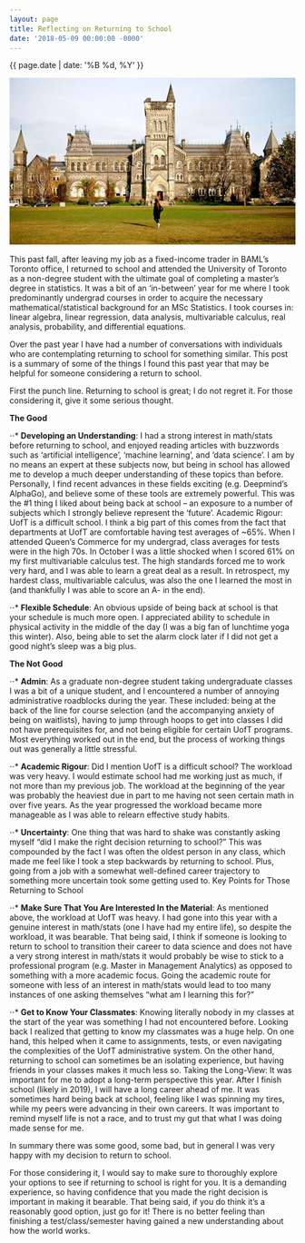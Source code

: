 ```yaml
---
layout: page
title: Reflecting on Returning to School
date: '2018-05-09 00:00:00 -0000'
---
```


{{ page.date | date: '%B %d, %Y' }}

<p style="text-align:center;"><img src="/assets/uoftcampus.jpg" alt="HTML5 Icon" width="550" height="294"></p>

This past fall, after leaving my job as a fixed-income trader in BAML’s Toronto office, I returned to school and attended the University of Toronto as a non-degree student with the ultimate goal of completing a master’s degree in statistics. It was a bit of an ‘in-between’ year for me where I took predominantly undergrad courses in order to acquire the necessary mathematical/statistical background for an MSc Statistics. I took courses in: linear algebra, linear regression, data analysis, multivariable calculus, real analysis, probability, and differential equations.

Over the past year I have had a number of conversations with individuals who are contemplating  returning to school for something similar. This post is a summary of some of the things I found this past year that may be helpful for someone considering a return to school.

First the punch line. Returning to school is great; I do not regret it. For those considering it, give it some serious thought.

**The Good**

⋅⋅* **Developing an Understanding**: I had a strong interest in math/stats before returning to school, and enjoyed reading articles with buzzwords such as ‘artificial intelligence’, ‘machine learning’, and ‘data science’. I am by no means an expert at these subjects now, but being in school has allowed me to develop a much deeper understanding of these topics than before. Personally, I find recent advances in these fields exciting (e.g. Deepmind’s AlphaGo), and believe some of these tools are extremely powerful. This was the #1 thing I liked about being back at school – an exposure to a number of subjects which I strongly believe represent the ‘future’.
Academic Rigour: UofT is a difficult school. I think a big part of this comes from the fact that departments at UofT are comfortable having test averages of ~65%. When I attended Queen’s Commerce for my undergrad, class averages for tests were in the high 70s. In October I was a little shocked when I scored 61% on my first multivariable calculus test. The high standards forced me to work very hard, and I was able to learn a great deal as a result. In retrospect, my hardest class, multivariable calculus, was also the one I learned the most in (and thankfully I was able to score an A- in the end).

⋅⋅* **Flexible Schedule**: An obvious upside of being back at school is that your schedule is much more open. I appreciated ability to schedule in physical activity in the middle of the day (I was a big fan of lunchtime yoga this winter). Also, being able to set the alarm clock later if I did not get a good night’s sleep was a big plus.

**The Not Good**

⋅⋅* **Admin**: As a graduate non-degree student taking undergraduate classes I was a bit of a unique student, and I encountered a number of annoying administrative roadblocks during the year. These included: being at the back of the line for course selection (and the accompanying anxiety of being on waitlists), having to jump through hoops to get into classes I did not have prerequisites for, and not being eligible for certain UofT programs. Most everything worked out in the end, but the process of working things out was generally a little stressful.

⋅⋅* **Academic Rigour**: Did I mention UofT is a difficult school? The workload was very heavy. I would estimate school had me working just as much, if not more than my previous job. The workload at the beginning of the year was probably the heaviest due in part to me having not seen certain math in over five years. As the year progressed the workload became more manageable as I was able to relearn effective study habits.

⋅⋅* **Uncertainty**: One thing that was hard to shake was constantly asking myself “did I make the right decision returning to school?” This was compounded by the fact I was often the oldest person in any class, which made me feel like I took a step backwards by returning to school. Plus, going from a job with a somewhat well-defined career trajectory to something more uncertain took some getting used to.
Key Points for Those Returning to School

⋅⋅* **Make Sure That You Are Interested In the Material**: As mentioned above, the workload at UofT was heavy. I had gone into this year with a genuine interest in math/stats (one I have had my entire life), so despite the workload, it was bearable. That being said, I think if someone is looking to return to school to transition their career to data science and does not have a very strong interest in math/stats it would probably be wise to stick to a professional program (e.g. Master in Management Analytics) as opposed to something with a more academic focus. Going the academic route for someone with less of an interest in math/stats would lead to too many instances of one asking themselves “what am I learning this for?”

⋅⋅* **Get to Know Your Classmates**: Knowing literally nobody in my classes at the start of the year was something I had not encountered before. Looking back I realized that getting to know my classmates was a huge help. On one hand, this helped when it came to assignments, tests, or even navigating the complexities of the UofT administrative system. On the other hand, returning to school can sometimes be an isolating experience, but having friends in your classes makes it much less so.
Taking the Long-View: It was important for me to adopt a long-term perspective this year. After I finish school (likely in 2019), I will have a long career ahead of me. It was sometimes hard being back at school, feeling like I was spinning my tires, while my peers were advancing in their own careers. It was important to remind myself life is not a race, and to trust my gut that what I was doing made sense for me.

In summary there was some good, some bad, but in general I was very happy with my decision to return to school.

For those considering it, I would say to make sure to thoroughly explore your options to see if returning to school is right for you. It is a demanding experience, so having confidence that you made the right decision is important in making it bearable. That being said, if you do think it’s a reasonably good option, just go for it! There is no better feeling than finishing a test/class/semester having gained a new understanding about how the world works.
